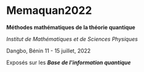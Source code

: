 # Memaquan2022
 **Méthodes mathématiques de la théorie quantique**

*Institut de Mathématiques et de Sciences Physiques*

Dangbo, Bénin    11 - 15 juillet, 2022

Exposés sur les ***Base de l'information quantique***

